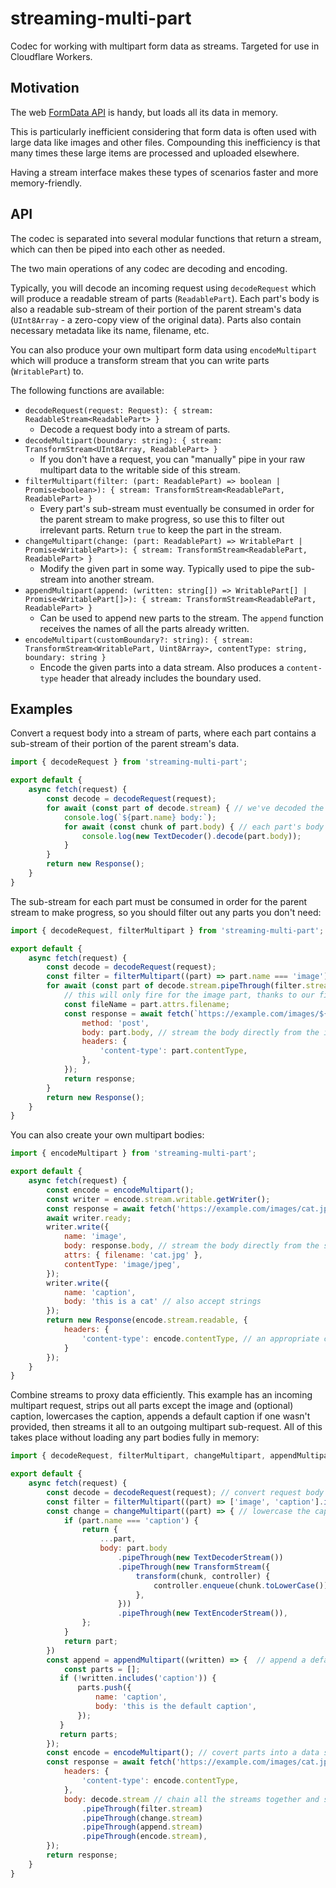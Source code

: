 # streaming-multi-part
Codec for working with multipart form data as streams. Targeted for use in Cloudflare Workers.

## Motivation
The web [FormData API](https://developer.mozilla.org/en-US/docs/Web/API/FormData) is handy, but loads all its data in memory.

This is particularly inefficient considering that form data is often used with large data like images and other files.
Compounding this inefficiency is that many times these large items are processed and uploaded elsewhere.

Having a stream interface makes these types of scenarios faster and more memory-friendly.

## API
The codec is separated into several modular functions that return a stream, which can then be piped into each other as needed.

The two main operations of any codec are decoding and encoding.

Typically, you will decode an incoming request using `decodeRequest` which will produce a readable stream of parts (`ReadablePart`).
Each part's body is also a readable sub-stream of their portion of the parent stream's data (`UInt8Array` - a zero-copy view of the original data).
Parts also contain necessary metadata like its name, filename, etc.

You can also produce your own multipart form data using `encodeMultipart` which will produce a transform stream that you can write parts (`WritablePart`) to.

The following functions are available:

- `decodeRequest(request: Request): { stream: ReadableStream<ReadablePart> }`
  - Decode a request body into a stream of parts.
- `decodeMultipart(boundary: string): { stream: TransformStream<UInt8Array, ReadablePart> }`
  - If you don't have a request, you can "manually" pipe in your raw multipart data to the writable side of this stream.
- `filterMultipart(filter: (part: ReadablePart) => boolean | Promise<boolean>): { stream: TransformStream<ReadablePart, ReadablePart> }`
  - Every part's sub-stream must eventually be consumed in order for the parent stream to make progress, so use this to filter out irrelevant parts. Return `true` to keep the part in the stream.
- `changeMultipart(change: (part: ReadablePart) => WritablePart | Promise<WritablePart>): { stream: TransformStream<ReadablePart, ReadablePart> }`
  - Modify the given part in some way. Typically used to pipe the sub-stream into another stream.
- `appendMultipart(append: (written: string[]) => WritablePart[] | Promise<WritablePart[]>): { stream: TransformStream<ReadablePart, ReadablePart> }`
  - Can be used to append new parts to the stream. The `append` function receives the names of all the parts already written.
- `encodeMultipart(customBoundary?: string): { stream: TransformStream<WritablePart, Uint8Array>, contentType: string, boundary: string }`
  - Encode the given parts into a data stream. Also produces a `content-type` header that already includes the boundary used.

## Examples

Convert a request body into a stream of parts, where each part contains a sub-stream of their portion of the parent stream's data.
```javascript
import { decodeRequest } from 'streaming-multi-part';

export default {
    async fetch(request) {
        const decode = decodeRequest(request);
        for await (const part of decode.stream) { // we've decoded the request body into a stream of parts
            console.log(`${part.name} body:`);
            for await (const chunk of part.body) { // each part's body is also a sub-stream of their portion of the parent stream's data
                console.log(new TextDecoder().decode(part.body));
            }
        }
        return new Response();
    }
}
```

The sub-stream for each part must be consumed in order for the parent stream to make progress, so you should filter out any parts you don't need:
```javascript
import { decodeRequest, filterMultipart } from 'streaming-multi-part';

export default {
    async fetch(request) {
        const decode = decodeRequest(request);
        const filter = filterMultipart((part) => part.name === 'image'); // return true for the parts you're interested in
        for await (const part of decode.stream.pipeThrough(filter.stream)) { // send the parts through the filter
            // this will only fire for the image part, thanks to our filter
            const fileName = part.attrs.filename;
            const response = await fetch(`https://example.com/images/${fileName}`, {
                method: 'post',
                body: part.body, // stream the body directly from the incoming request to the outgoing sub-request
                headers: {
                    'content-type': part.contentType,
                },
            });
            return response;
        }
        return new Response();
    }
}
```

You can also create your own multipart bodies:
```javascript
import { encodeMultipart } from 'streaming-multi-part';

export default {
    async fetch(request) {
        const encode = encodeMultipart();
        const writer = encode.stream.writable.getWriter();
        const response = await fetch('https://example.com/images/cat.jpg');
        await writer.ready;
        writer.write({ 
            name: 'image', 
            body: response.body, // stream the body directly from the sub-request
            attrs: { filename: 'cat.jpg' },
            contentType: 'image/jpeg',
        });
        writer.write({ 
            name: 'caption', 
            body: 'this is a cat' // also accept strings
        });
        return new Response(encode.stream.readable, {
            headers: {
                'content-type': encode.contentType, // an appropriate content-type header with the boundary is provided for you
            }
        });
    }
}
```
Combine streams to proxy data efficiently. This example has an incoming multipart request, strips out all parts except the image and (optional) caption, lowercases the caption, appends a default caption if one wasn't provided, then streams it all to an outgoing multipart sub-request. All of this takes place without loading any part bodies fully in memory:
```javascript
import { decodeRequest, filterMultipart, changeMultipart, appendMultipart, encodeMultipart } from 'streaming-multi-part';

export default {
    async fetch(request) {
        const decode = decodeRequest(request); // convert request body to stream of parts
        const filter = filterMultipart((part) => ['image', 'caption'].includes(part.name)); // we're only interested in the image and caption
        const change = changeMultipart((part) => { // lowercase the caption
            if (part.name === 'caption') {
                return {
                    ...part,
                    body: part.body
                        .pipeThrough(new TextDecoderStream())
                        .pipeThrough(new TransformStream({
                            transform(chunk, controller) {
                                controller.enqueue(chunk.toLowerCase());
                            },
                        }))
                        .pipeThrough(new TextEncoderStream()),
                };
            }
            return part;
        })
        const append = appendMultipart((written) => {  // append a default caption if one wasn't provided
            const parts = [];
           if (!written.includes('caption')) {
               parts.push({
                   name: 'caption',
                   body: 'this is the default caption',
               });
           }
           return parts;
        });
        const encode = encodeMultipart(); // covert parts into a data stream
        const response = await fetch('https://example.com/images/cat.jpg', {
            headers: {
                'content-type': encode.contentType,
            },
            body: decode.stream // chain all the streams together and send the data directly to the sub-request
                .pipeThrough(filter.stream)
                .pipeThrough(change.stream)
                .pipeThrough(append.stream)
                .pipeThrough(encode.stream),
        });
        return response;
    }
}
```
